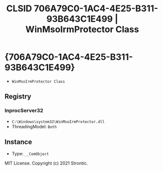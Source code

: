 ﻿---
title: "CLSID 706A79C0-1AC4-4E25-B311-93B643C1E499 | WinMsoIrmProtector Class"
excerpt: What is COM-Object CLSID 706A79C0-1AC4-4E25-B311-93B643C1E499?
---

# {706A79C0-1AC4-4E25-B311-93B643C1E499}

* `WinMsoIrmProtector Class`

## Registry


### InprocServer32

* `C:\Windows\system32\WinMsoIrmProtector.dll`
* ThreadingModel: `Both`

## Instance

* Type: `__ComObject`

MIT License. Copyright (c) 2021 Strontic.


